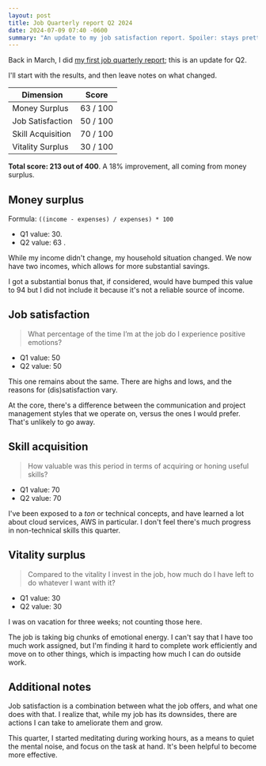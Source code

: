 ```yaml
---
layout: post
title: Job Quarterly report Q2 2024
date: 2024-07-09 07:40 -0600
summary: "An update to my job satisfaction report. Spoiler: stays pretty much the same."
---
```


Back in March, I did [my first job quarterly report](/2024/03/21/quarterly-report); this is an update for Q2.

I'll start with the results, and then leave notes on what changed.

|Dimension|Score|
|---------|--------|
|Money Surplus|63 / 100|
|Job Satisfaction|50 / 100|
|Skill Acquisition|70 / 100|
|Vitality Surplus|30 / 100|

**Total score: 213 out of 400**. A 18% improvement, all coming from money surplus.

## Money surplus

Formula: `((income - expenses) / expenses) * 100`

- Q1 value: 30.
- Q2 value: 63 .

While my income didn't change, my household situation changed. We now have two incomes, which allows for more substantial savings.

I got a substantial bonus that, if considered, would have bumped this value to 94 but I did not include it because it's not a reliable source of income.

## Job satisfaction

> What percentage of the time I’m at the job do I experience positive emotions?

- Q1 value: 50
- Q2 value: 50

This one remains about the same. There are highs and lows, and the reasons for (dis)satisfaction vary. 

At the core, there's a difference between the communication and project management styles that we operate on, versus the ones I would prefer. That's unlikely to go away.

## Skill acquisition

> How valuable was this period in terms of acquiring or honing useful skills?

- Q1 value: 70
- Q2 value: 70

I've been exposed to a _ton_ or technical concepts, and have learned a lot about cloud services, AWS in particular. I don't feel there's much progress in non-technical skills this quarter.

## Vitality surplus

> Compared to the vitality I invest in the job, how much do I have left to do whatever I want with it?

- Q1 value: 30
- Q2 value: 30

I was on vacation for three weeks; not counting those here.

The job is taking big chunks of emotional energy. I can't say that I have too much work assigned, but I'm finding it hard to complete work efficiently and move on to other things, which is impacting how much I can do outside work.

## Additional notes

Job satisfaction is a combination between what the job offers, and what one does with that. I realize that, while my job has its downsides, there are actions I can take to ameliorate them and grow.

This quarter, I started meditating during working hours, as a means to quiet the mental noise, and focus on the task at hand. It's been helpful to become more effective.
